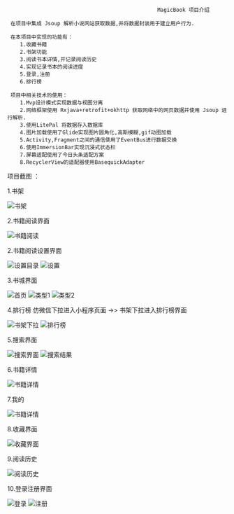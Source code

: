                                                    MagicBook 项目介绍

     在项目中集成 Jsoup 解析小说网站获取数据,并将数据封装用于建立用户行为.
     
     在本项目中实现的功能有：
        1.收藏书籍
        2.书架功能
        3.阅读书本详情,并记录阅读历史
        4.实现记录书本的阅读进度
        5.登录,注册
        6.排行榜
      
     项目中相关技术的使用：
        1.Mvp设计模式实现数据与视图分离
        2.网络框架使用 Rxjava+retrofit+okhttp 获取网络中的网页数据并使用 Jsoup 进行解析.
        3.使用LitePal 将数据存入数据库
        4.图片加载使用了Glide实现图片圆角化,高斯模糊,gif动图加载
        5.Activity,Fragment之间的通信使用了EventBus进行数据交换
        6.使用ImmersionBar实现沉浸式状态栏
        7.屏幕适配使用了今日头条适配方案
        8.RecyclerView的适配器使用BasequickAdapter
        
 
项目截图 ： 



1.书架    

![书架](https://raw.githubusercontent.com/pressureKai/MagicBook/master/pic/bookCase.jpg)

2.书籍阅读界面

![书籍阅读](https://raw.githubusercontent.com/pressureKai/MagicBook/master/pic/bookRead.jpg)

2.书籍阅读设置界面

![设置目录](https://raw.githubusercontent.com/pressureKai/MagicBook/master/pic/bookMenu.jpg)       ![设置](https://raw.githubusercontent.com/pressureKai/MagicBook/master/pic/bookSet.jpg)

3.书城界面

![首页](https://raw.githubusercontent.com/pressureKai/MagicBook/master/pic/bookCity.jpg)       ![类型1](https://raw.githubusercontent.com/pressureKai/MagicBook/master/pic/bookType_1.jpg)       ![类型2](https://raw.githubusercontent.com/pressureKai/MagicBook/master/pic/bookType_2.jpg)


4.排行榜
仿微信下拉进入小程序页面 ->> 书架下拉进入排行榜界面

![书架下拉](https://raw.githubusercontent.com/pressureKai/MagicBook/master/pic/book_drag_down.jpg)   ![排行榜](https://raw.githubusercontent.com/pressureKai/MagicBook/master/pic/book_rank.jpg)

5.搜索界面

![搜索界面](https://raw.githubusercontent.com/pressureKai/MagicBook/master/pic/book_search.jpg)   ![搜索结果](https://raw.githubusercontent.com/pressureKai/MagicBook/master/pic/book_search_result.jpg)


6.书籍详情

![书籍详情](https://raw.githubusercontent.com/pressureKai/MagicBook/master/pic/book_deatail.jpg)


7.我的

![书籍详情](https://raw.githubusercontent.com/pressureKai/MagicBook/master/pic/mine.jpg)

8.收藏界面

![收藏界面](https://raw.githubusercontent.com/pressureKai/MagicBook/master/pic/book_like.jpg)


9.阅读历史

![阅读历史](https://raw.githubusercontent.com/pressureKai/MagicBook/master/pic/book_history.jpg)


10.登录注册界面

![登录](https://raw.githubusercontent.com/pressureKai/MagicBook/master/pic/book_login.jpg)    ![注册](https://raw.githubusercontent.com/pressureKai/MagicBook/master/pic/book_regist.jpg)




